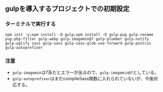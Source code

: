 ## gulpを導入するプロジェクトでの初期設定
### ターミナルで実行する
```
npm init -y;npm install -D gulp;npm install -D gulp-pug gulp-rename pug-php-filter gulp-webp gulp-imagemin@7 gulp-plumber gulp-notify gulp-uglify sass gulp-sass gulp-sass-glob-use-forward gulp-postcss gulp-autoprefixer
```

### 注意
- `gulp-imagemin`は7系だとエラーが出るので、`gulp-imagemin@7`としている。
- `gulp-autoprefixer`はまだcompileSass関数に入れられていないが、今後対応する。
